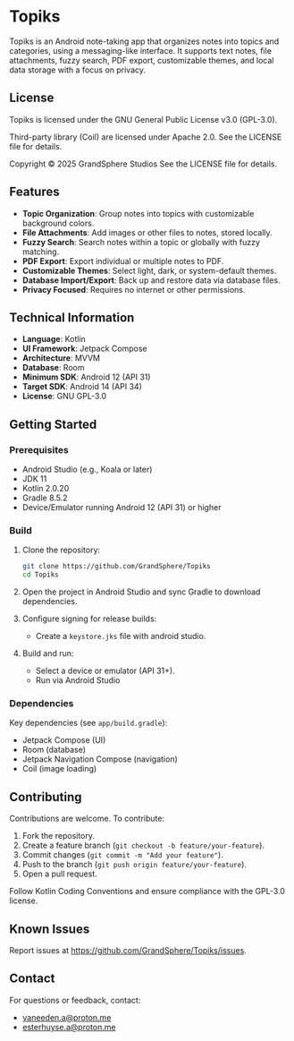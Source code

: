 # Topiks

Topiks is an Android note-taking app that organizes notes into topics and categories, using a messaging-like interface. It supports text notes, file attachments, fuzzy search, PDF export, customizable themes, and local data storage with a focus on privacy.

## License

Topiks is licensed under the GNU General Public License v3.0 (GPL-3.0).

Third-party library (Coil) are licensed under Apache 2.0. See the LICENSE file for details.

Copyright © 2025 GrandSphere Studios
See the LICENSE file for details.

## Features

- **Topic Organization**: Group notes into topics with customizable background colors.
- **File Attachments**: Add images or other files to notes, stored locally.
- **Fuzzy Search**: Search notes within a topic or globally with fuzzy matching.
- **PDF Export**: Export individual or multiple notes to PDF.
- **Customizable Themes**: Select light, dark, or system-default themes.
- **Database Import/Export**: Back up and restore data via database files.
- **Privacy Focused**: Requires no internet or other permissions.

## Technical Information

- **Language**: Kotlin
- **UI Framework**: Jetpack Compose
- **Architecture**: MVVM
- **Database**: Room
- **Minimum SDK**: Android 12 (API 31)
- **Target SDK**: Android 14 (API 34)
- **License**: GNU GPL-3.0

## Getting Started

### Prerequisites

- Android Studio (e.g., Koala or later)
- JDK 11
- Kotlin 2.0.20
- Gradle 8.5.2
- Device/Emulator running Android 12 (API 31) or higher

### Build

1. Clone the repository:

   ```bash
   git clone https://github.com/GrandSphere/Topiks
   cd Topiks
   ```

2. Open the project in Android Studio and sync Gradle to download dependencies.

3. Configure signing for release builds:

    - Create a `keystore.jks` file with android studio.

4. Build and run:

    - Select a device or emulator (API 31+).
    - Run via Android Studio

### Dependencies

Key dependencies (see `app/build.gradle`):

- Jetpack Compose (UI)
- Room (database)
- Jetpack Navigation Compose (navigation)
- Coil (image loading)


## Contributing

Contributions are welcome. To contribute:

1. Fork the repository.
2. Create a feature branch (`git checkout -b feature/your-feature`).
3. Commit changes (`git commit -m "Add your feature"`).
4. Push to the branch (`git push origin feature/your-feature`).
5. Open a pull request.

Follow Kotlin Coding Conventions and ensure compliance with the GPL-3.0 license.

## Known Issues

Report issues at https://github.com/GrandSphere/Topiks/issues.


## Contact

For questions or feedback, contact:

- vaneeden.a@proton.me
- esterhuyse.a@proton.me
